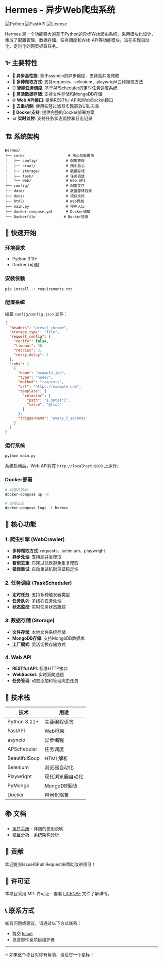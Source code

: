 # Hermes - 异步Web爬虫系统

![Python](https://img.shields.io/badge/Python-3.11+-blue.svg)
![FastAPI](https://img.shields.io/badge/FastAPI-Latest-green.svg)
![License](https://img.shields.io/badge/License-MIT-yellow.svg)

Hermes 是一个功能强大的基于Python的异步Web爬虫系统，采用模块化设计，集成了配置管理、数据存储、任务调度和Web API等功能模块，旨在实现自动化、定时化的网页抓取任务。

## ✨ 主要特性

- 🚀 **异步高性能**: 基于asyncio的异步编程，支持高并发爬取
- 🔧 **多种爬取方式**: 支持requests、selenium、playwright三种爬取方法
- ⏰ **智能任务调度**: 基于APScheduler的定时任务调度系统
- 💾 **灵活数据存储**: 支持文件存储和MongoDB存储
- 🌐 **Web API接口**: 提供RESTful API和WebSocket接口
- 🔄 **去重机制**: 使用布隆过滤器实现高效URL去重
- 🐳 **Docker支持**: 提供完整的Docker部署方案
- 📊 **实时监控**: 支持任务状态监控和日志记录

## 🏗️ 系统架构

```
Hermes/
├── core/                    # 核心功能模块
│   ├── config/             # 配置管理
│   ├── crawl/              # 爬虫核心
│   ├── storage/            # 数据存储
│   ├── task/               # 任务调度
│   └── web/                # Web API
├── config/                 # 配置文件
├── data/                   # 数据存储目录
├── docs/                   # 项目文档
├── html/                   # Web界面
├── main.py                 # 程序入口
├── docker-compose.yml      # Docker编排
└── Dockerfile             # Docker镜像
```

## 🚀 快速开始

### 环境要求

- Python 3.11+
- Docker (可选)

### 安装依赖

```bash
pip install -r requirements.txt
```

### 配置系统

编辑 `config/config.json` 文件：

```json
{
  "headers": "preset_chrome",
  "storage_type": "file",
  "request_config": {
    "verify": false,
    "timeout": 30,
    "retries": 3,
    "retry_delay": 5
  },
  "jobs": [
    {
      "name": "example_job",
      "type": "nodev",
      "method": "requests",
      "url": "https://example.com",
      "template": {
        "selector": {
          "path": "$.data[*]",
          "value": "@list"
        }
      },
      "triggerName": "every_5_seconds"
    }
  ]
}
```

### 运行系统

```bash
python main.py
```

系统启动后，Web API将在 `http://localhost:8000` 上运行。

### Docker部署

```bash
# 构建并启动
docker-compose up -d

# 查看日志
docker-compose logs -f hermes
```

## 📖 核心功能

### 1. 爬虫引擎 (WebCrawler)

- **多种爬取方式**: requests、selenium、playwright
- **异步处理**: 支持高并发爬取
- **智能去重**: 布隆过滤器避免重复爬取
- **错误重试**: 自动重试机制保证稳定性

### 2. 任务调度 (TaskScheduler)

- **定时任务**: 支持多种触发器类型
- **任务队列**: 多线程任务处理
- **状态监控**: 实时任务状态跟踪

### 3. 数据存储 (Storage)

- **文件存储**: 本地文件系统存储
- **MongoDB存储**: 支持MongoDB数据库
- **工厂模式**: 灵活切换存储方式

### 4. Web API

- **RESTful API**: 标准HTTP接口
- **WebSocket**: 实时双向通信
- **任务管理**: 动态添加和管理爬虫任务

## 🔧 技术栈

| 技术 | 用途 |
|------|------|
| Python 3.11+ | 主要编程语言 |
| FastAPI | Web框架 |
| asyncio | 异步编程 |
| APScheduler | 任务调度 |
| BeautifulSoup | HTML解析 |
| Selenium | 浏览器自动化 |
| Playwright | 现代浏览器自动化 |
| PyMongo | MongoDB驱动 |
| Docker | 容器化部署 |

## 📚 文档

- [用户手册](docs/user_manual.md) - 详细的使用说明
- [项目分析](project_analysis.md) - 系统架构分析

## 🤝 贡献

欢迎提交Issue和Pull Request来帮助改进项目！

## 📄 许可证

本项目采用 MIT 许可证 - 查看 [LICENSE](LICENSE) 文件了解详情。

## 📞 联系方式

如有问题或建议，请通过以下方式联系：

- 提交 [Issue](https://github.com/netwindsky/Hermes/issues)
- 发送邮件至项目维护者

---

⭐ 如果这个项目对你有帮助，请给它一个星标！